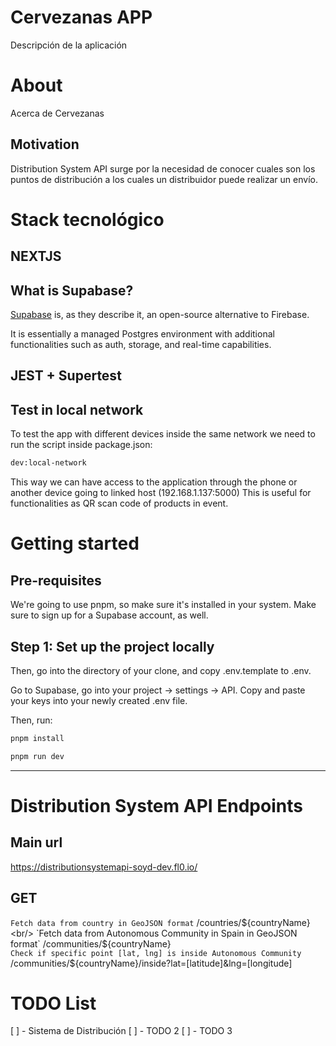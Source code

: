 # Cervezanas APP

Descripción de la aplicación

# About

Acerca de Cervezanas

## Motivation

Distribution System API surge por la necesidad de conocer cuales son los puntos de distribución a los cuales un distribuidor puede realizar un envío.

# Stack tecnológico

## NEXTJS

## What is Supabase?

[Supabase](https://supabase.com/) is, as they describe it, an open-source alternative to Firebase.

It is essentially a managed Postgres environment with additional functionalities such as auth, storage, and real-time capabilities.

## JEST + Supertest

## Test in local network

To test the app with different devices inside the same network we need to run the script inside package.json:

```bash
dev:local-network
```

This way we can have access to the application through the phone or another device going to linked host (192.168.1.137:5000)
This is useful for functionalities as QR scan code of products in event.

# Getting started

## Pre-requisites

We're going to use pnpm, so make sure it's installed in your system. Make sure to sign up for a Supabase account, as well.

## Step 1: Set up the project locally

Then, go into the directory of your clone, and copy .env.template to .env.

Go to Supabase, go into your project -> settings -> API. Copy and paste your keys into your newly created .env file.

Then, run:

```bash
pnpm install

pnpm run dev
```

---

# Distribution System API Endpoints

## Main url

https://distributionsystemapi-soyd-dev.fl0.io/

## GET

`Fetch data from country in GeoJSON format` /countries/${countryName} <br/>
`Fetch data from Autonomous Community in Spain in GeoJSON format` /communities/${countryName} <br/>
`Check if specific point [lat, lng] is inside Autonomous Community` /communities/${countryName}/inside?lat=[latitude]&lng=[longitude] <br/>

# TODO List

[ ] - Sistema de Distribución
[ ] - TODO 2
[ ] - TODO 3
